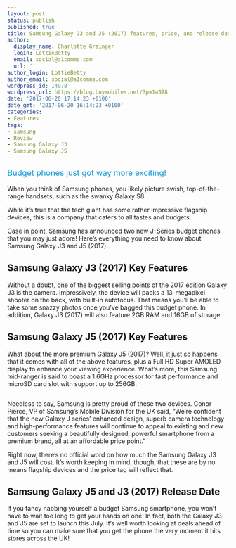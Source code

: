 ```yaml
---
layout: post
status: publish
published: true
title: Samsung Galaxy J3 and J5 (2017) features, price, and release date
author:
  display_name: Charlotte Grainger
  login: LottieBetty
  email: social@a1comms.com
  url: ''
author_login: LottieBetty
author_email: social@a1comms.com
wordpress_id: 14078
wordpress_url: https://blog.buymobiles.net/?p=14078
date: '2017-06-20 17:14:23 +0100'
date_gmt: '2017-06-20 16:14:23 +0100'
categories:
- Features
tags:
- samsung
- Review
- Samsung Galaxy J3
- Samsung Galaxy J5
---
```

<p><span class="postStandFirst" style="color: #0896d5; line-height: 26px; font-size: 18px;">Budget phones just got way more exciting!</span></p>
<p>When you think of Samsung phones, you likely picture swish, top-of-the-range handsets, such as the swanky Galaxy S8.</p>
<p>While it&rsquo;s true that the tech giant has some rather impressive flagship devices, this is a company that caters to all tastes and budgets.</p>
<p>Case in point, Samsung has announced two new J-Series budget phones that you may just adore! Here&rsquo;s everything you need to know about Samsung Galaxy J3 and J5 (2017).</p>
<h2>Samsung Galaxy J3 (2017) Key Features</h2>
<p>Without a doubt, one of the biggest selling points of the 2017 edition Galaxy J3 is the camera. Impressively, the device will packs a 13-megapixel shooter on the back, with built-in autofocus. That means you&rsquo;ll be able to take some snazzy photos once you&rsquo;ve bagged this budget phone. In addition, Galaxy J3 (2017) will also feature 2GB RAM and 16GB of storage.</p>
<h2>Samsung Galaxy J5 (2017) Key Features</h2>
<p>What about the more premium Galaxy J5 (2017)? Well, it just so happens that it comes with all of the above features, plus a Full HD Super AMOLED display to enhance your viewing experience. What&rsquo;s more, this Samsung mid-ranger is said to boast a 1.6GHz processor for fast performance and microSD card slot with support up to 256GB.</p>
<p><img class="aligncenter size-full wp-image-14082" src="https://lh3.googleusercontent.com/EuTCzij5uiE3NwqEtgeJj4yKubzW4MBkWO7fGtzqbYMPPY5nhnfp-L-QeeZWUUuRS1z76PnGhqTpSi06IpPc5IA=s0" alt="" /></p>
<p>Needless to say, Samsung is pretty proud of these two devices. Conor Pierce, VP of Samsung&rsquo;s Mobile Division for the UK said, &ldquo;We&rsquo;re confident that the new Galaxy J series&rsquo; enhanced design, superb camera technology and high-performance features will continue to appeal to existing and new customers seeking a beautifully designed, powerful smartphone from a premium brand, all at an affordable price point.&rdquo;</p>
<p>Right now, there&rsquo;s no official word on how much the Samsung Galaxy J3 and J5 will cost. It&rsquo;s worth keeping in mind, though, that these are by no means flagship devices and the price tag will reflect that.</p>
<h2>Samsung Galaxy J5 and J3 (2017) Release Date</h2>
<p>If you fancy nabbing yourself a budget Samsung smartphone, you won&rsquo;t have to wait too long to get your hands on one! In fact, both the Galaxy J3 and J5 are set to launch this July. It&rsquo;s well worth looking at deals ahead of time so you can make sure that you get the phone the very moment it hits stores across the UK!</p>
